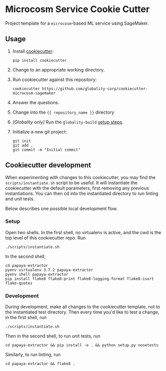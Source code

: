 # Microcosm Service Cookie Cutter

Project template for a `microcosm`-based ML service using SageMaker.

## Usage

 1. Install [cookiecutter](https://github.com/audreyr/cookiecutter):

        pip install cookiecutter

 1. Change to an appropriate working directory.

 1. Run cookiecutter against this repository:

        cookiecutter https://github.com/globality-corp/cookiecutter-microcosm-sagemaker

 1. Answer the questions. 

 1. Change into the `{{ repository_name }}` directory

 1. *[Globality only]* Run the `globality-build`
    [setup steps](https://github.com/globality-corp/globality-build#usage-template-generation).
 
 1. Initialize a new git project:

        git init
        git add .
        git commit -m "Initial commit"


## Cookiecutter development

When experimenting with changes to this cookiecutter, you may find the
`scripts/instantiate.sh` script to be useful.  It will instantiate the
cookiecutter with the default parameters, first removing any previous
instantiations. You can then cd into the instantiated directory to run linting
and unit tests.

Below describes one possible local development flow.

### Setup
Open two shells. In the first shell, no virtualenv is active, and the cwd is
the top level of this cookiecutter repo.  Run

    ./scripts/instantiate.sh

In the second shell,

    cd papaya-extractor
    pyenv virtualenv 3.7.2 papaya-extractor
    pyenv shell papaya-extractor
    pip install flake8 flake8-print flake8-logging-format flake8-isort flake-quotes

### Development
During development, make all changes to the cookiecutter template, not to the
instantiated test directory.  Then every time you'd like to test a change, in
the first shell, run

    ./scripts/instantiate.sh

Then in the second shell, to run unit tests, run

    cd papaya-extractor && pip install -e . && python setup.py nosetests

Similarly, to run linting, run

    cd papaya-extractor && flake8 .
